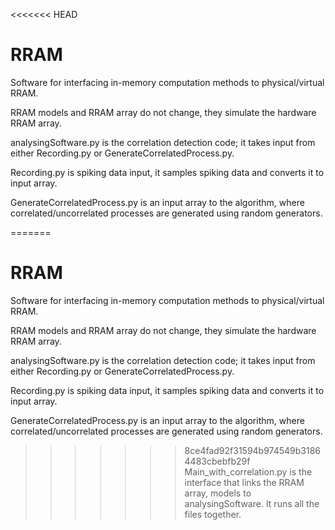<<<<<<< HEAD
# RRAM
Software for interfacing in-memory computation methods to physical/virtual RRAM.

RRAM models and RRAM array do not change, they simulate the hardware RRAM array. 

analysingSoftware.py is the correlation detection code; it takes input from either Recording.py or GenerateCorrelatedProcess.py.

Recording.py is spiking data input, it samples spiking data and converts it to input array. 

GenerateCorrelatedProcess.py is an input array to the algorithm, where correlated/uncorrelated processes are generated using random generators. 

=======
# RRAM
Software for interfacing in-memory computation methods to physical/virtual RRAM.

RRAM models and RRAM array do not change, they simulate the hardware RRAM array. 

analysingSoftware.py is the correlation detection code; it takes input from either Recording.py or GenerateCorrelatedProcess.py.

Recording.py is spiking data input, it samples spiking data and converts it to input array. 

GenerateCorrelatedProcess.py is an input array to the algorithm, where correlated/uncorrelated processes are generated using random generators. 

>>>>>>> 8ce4fad92f31594b974549b31864483cbebfb29f
Main_with_correlation.py is the interface that links the RRAM array, models to analysingSoftware. It runs all the files together.